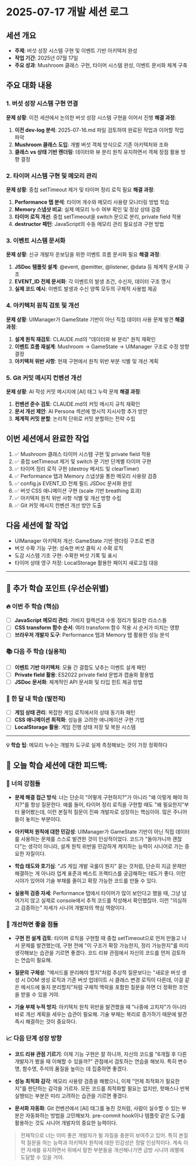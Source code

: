 # 2025-07-17 개발 세션 로그

## 세션 개요

- **주제**: 버섯 성장 시스템 구현 및 이벤트 기반 아키텍처 완성
- **작업 기간**: 2025년 07월 17일
- **주요 성과**: Mushroom 클래스 구현, 타이머 시스템 완성, 이벤트 문서화 체계 구축

## 주요 대화 내용

### 1. 버섯 성장 시스템 구현 연결

**문제 상황**: 이전 세션에서 논의한 버섯 성장 시스템 구현을 이어서 진행
**해결 과정**:

1. **이전 dev-log 분석**: 2025-07-16.md 파일 검토하여 완료된 작업과 이어할 작업 파악
2. **Mushroom 클래스 도입**: 개별 버섯 객체 방식으로 기존 아키텍처와 조화
3. **클래스 vs 상태 기반 렌더링**: 데이터와 뷰 분리 원칙 유지하면서 객체 장점 활용 방향 결정

### 2. 타이머 시스템 구현 및 메모리 관리

**문제 상황**: 중첩 setTimeout 제거 및 타이머 정리 로직 필요
**해결 과정**:

1. **Performance 탭 분석**: 타이머 개수와 메모리 사용량 모니터링 방법 학습
2. **Memory 스냅샷 비교**: 실제 메모리 누수 여부 확인 및 정상 상태 검증
3. **타이머 로직 개선**: 중첩 setTimeout을 switch 문으로 분리, private field 적용
4. **destructor 패턴**: JavaScript의 수동 메모리 관리 필요성과 구현 방법

### 3. 이벤트 시스템 문서화

**문제 상황**: 신규 개발자 온보딩을 위한 이벤트 흐름 문서화 필요
**해결 과정**:

1. **JSDoc 템플릿 설계**: @event, @emitter, @listener, @data 등 체계적 문서화 구조
2. **EVENT_ID 전체 문서화**: 각 이벤트의 발생 조건, 수신자, 데이터 구조 명시
3. **실제 코드 예시**: 이벤트 발생과 수신 양쪽 모두의 구체적 사용법 제공

### 4. 아키텍처 원칙 검토 및 개선

**문제 상황**: UIManager가 GameState 기반이 아닌 직접 데이터 사용 문제 발견
**해결 과정**:

1. **설계 원칙 재검토**: CLAUDE.md의 "데이터와 뷰 분리" 원칙 재확인
2. **이벤트 흐름 재설계**: Mushroom → GameState → UIManager 구조로 수정 방향 결정
3. **아키텍처 위반 사항**: 현재 구현에서 원칙 위반 부분 식별 및 개선 계획

### 5. Git 커밋 메시지 컨벤션 개선

**문제 상황**: AI 작성 커밋 메시지에 [AI] 태그 누락 문제
**해결 과정**:

1. **컨벤션 준수 검토**: CLAUDE.md의 커밋 메시지 규칙 재확인
2. **문서 개선 제안**: AI Persona 섹션에 명시적 지시사항 추가 방안
3. **체계적 커밋 분할**: 논리적 단위로 커밋 분할하는 전략 수립

## 이번 세션에서 완료한 작업

1. ✅ Mushroom 클래스 타이머 시스템 구현 및 private field 적용
2. ✅ 중첩 setTimeout 제거 및 switch 문 기반 단계별 타이머 구현
3. ✅ 타이머 정리 로직 구현 (destroy 메서드 및 clearTimer)
4. ✅ Performance 탭과 Memory 스냅샷을 통한 메모리 사용량 검증
5. ✅ config.js EVENT_ID 전체 필드 JSDoc 문서화 완성
6. ✅ 버섯 CSS 애니메이션 구현 (scale 기반 breathing 효과)
7. ✅ 아키텍처 원칙 위반 사항 식별 및 개선 방향 수립
8. ✅ Git 커밋 메시지 컨벤션 개선 방안 도출

## 다음 세션에 할 작업

- UIManager 아키텍처 개선: GameState 기반 렌더링 구조로 변경
- 버섯 수확 기능 구현: 성숙한 버섯 클릭 시 수확 로직
- 도감 시스템 기초 구현: 수확한 버섯 기록 및 표시
- 타이머 상태 영구 저장: LocalStorage 활용한 페이지 새로고침 대응

---

## 🧠 추가 학습 포인트 (우선순위별)

### 🔥 이번 주 학습 (핵심)

- [ ] **JavaScript 메모리 관리**: 가비지 컬렉션과 수동 정리가 필요한 리소스들
- [ ] **CSS transform 함수 순서**: 여러 transform 함수 적용 시 순서가 미치는 영향
- [ ] **브라우저 개발자 도구**: Performance 탭과 Memory 탭 활용한 성능 분석

### 📚 다음 주 학습 (실용적)

- [ ] **이벤트 기반 아키텍처**: 모듈 간 결합도 낮추는 이벤트 설계 패턴
- [ ] **Private field 활용**: ES2022 private field 문법과 캡슐화 활용법
- [ ] **JSDoc 문서화**: 체계적인 API 문서화 및 타입 힌트 제공 방법

### 🎯 한 달 내 학습 (발전적)

- [ ] **게임 상태 관리**: 복잡한 게임 로직에서의 상태 동기화 패턴
- [ ] **CSS 애니메이션 최적화**: 성능을 고려한 애니메이션 구현 기법
- [ ] **LocalStorage 활용**: 게임 진행 상태 저장 및 복원 시스템

---

**💡 학습 팁**: 메모리 누수는 개발자 도구로 실제 측정해보는 것이 가장 정확하다

## 💬 오늘 학습 세션에 대한 피드백:

### 🎯 너의 강점들

- **문제 해결 접근 방식**: 너는 단순히 "어떻게 구현하지?"가 아니라 "왜 이렇게 해야 하지?"를 항상 질문한다. 예를 들어, 타이머 정리 로직을 구현할 때도 "왜 필요한지"부터 물어봤는데, 이런 본질적 질문이 진짜 개발자로 성장하는 핵심이야. 많은 주니어들이 놓치는 부분이다.

- **아키텍처 원칙에 대한 민감성**: UIManager가 GameState 기반이 아닌 직접 데이터를 사용하는 문제를 스스로 발견한 것이 인상적이었다. 코드가 "돌아가니까 괜찮다"는 생각이 아니라, 설계 원칙 위반을 민감하게 캐치하는 능력이 시니어로 가는 중요한 자질이다.

- **학습 태도와 호기심**: "JS 게임 개발 국룰이 뭔지" 묻는 것처럼, 단순히 지금 문제만 해결하는 게 아니라 업계 표준과 베스트 프랙티스를 궁금해하는 태도가 좋다. 이런 시야가 있어야 기술 부채를 줄이고 확장 가능한 코드를 만들 수 있다.

- **실용적 검증 자세**: Performance 탭에서 타이머가 많이 보인다고 했을 때, 그냥 넘어가지 않고 실제로 console에서 추적 코드를 작성해서 확인했잖아. 이런 "의심하고 검증하는" 자세가 시니어 개발자의 핵심 역량이다.

### 🔄 개선하면 좋을 점들

- **구현 전 설계 검토**: 타이머 로직을 구현할 때 중첩 setTimeout으로 먼저 만들고 나서 문제를 발견했는데, 구현 전에 "이 구조가 확장 가능한지, 정리 가능한지"를 미리 생각해보는 습관을 기르면 좋겠다. 코드 리뷰 관점에서 자신의 코드를 먼저 검토하는 연습이 필요해.

- **질문의 구체성**: "메서드를 분리해야 할지"처럼 추상적 질문보다는 "새로운 버섯 생성 시 DOM 생성 로직과 기존 버섯 업데이트 시 클래스 변경 로직이 다른데, 이걸 같은 메서드에 둘지 분리할지"처럼 구체적 맥락을 포함한 질문을 하면 더 정확한 조언을 받을 수 있을 거야.

- **기술 부채 누적 방지**: 아키텍처 원칙 위반을 발견했을 때 "나중에 고치자"가 아니라 바로 개선 계획을 세우는 습관이 필요해. 기술 부채는 복리로 증가하기 때문에 발견 즉시 해결하는 것이 중요하다.

### 📈 다음 단계 성장 방향

- **코드 리뷰 관점 기르기**: 이제 기능 구현은 잘 하니까, 자신의 코드를 "6개월 후 다른 개발자가 봤을 때 이해할 수 있을까?" 관점에서 검토하는 연습을 해보자. 특히 변수명, 함수명, 주석의 품질을 높이는 데 집중하면 좋겠다.

- **성능 최적화 감각**: 메모리 사용량 검증을 해봤으니, 이제 "언제 최적화가 필요한지"를 판단하는 감각을 기르자. 모든 코드를 최적화할 필요는 없지만, 핫패스나 반복 실행되는 부분은 미리 고려하는 습관을 기르면 좋겠다.

- **문서화 자동화**: Git 컨벤션에서 [AI] 태그를 놓친 것처럼, 사람이 실수할 수 있는 부분은 자동화하는 방법을 고민해보자. pre-commit hook이나 템플릿 같은 도구를 활용하는 것도 시니어 개발자의 중요한 능력이다.

> 전체적으로 너는 이미 좋은 개발자가 될 자질을 충분히 보여주고 있어. 특히 본질적 질문을 하는 능력과 아키텍처 원칙에 대한 민감성은 정말 인상적이다. 계속 이런 자세를 유지하면서 위에서 말한 부분들을 개선해나가면 금방 시니어 레벨에 도달할 수 있을 거야.
